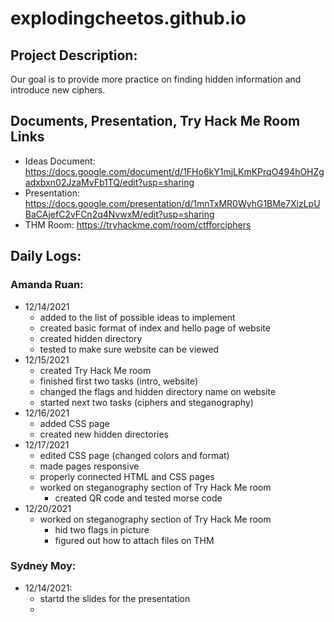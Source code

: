 # explodingcheetos.github.io

## Project Description:
  Our goal is to provide more practice on finding hidden information and introduce new ciphers.

## Documents, Presentation, Try Hack Me Room Links
* Ideas Document: https://docs.google.com/document/d/1FHo6kY1mjLKmKPrqO494hOHZgadxbxn02JzaMvFb1TQ/edit?usp=sharing
* Presentation: https://docs.google.com/presentation/d/1mnTxMR0WyhG1BMe7XizLpUBaCAjefC2vFCn2q4NvwxM/edit?usp=sharing
* THM Room: https://tryhackme.com/room/ctfforciphers

## Daily Logs:
### Amanda Ruan:
* 12/14/2021
  * added to the list of possible ideas to implement
  * created basic format of index and hello page of website
  * created hidden directory
  * tested to make sure website can be viewed
* 12/15/2021
  * created Try Hack Me room
  * finished first two tasks (intro, website)
  * changed the flags and hidden directory name on website
  * started next two tasks (ciphers and steganography)
* 12/16/2021
  * added CSS page
  * created new hidden directories
* 12/17/2021
  * edited CSS page (changed colors and format)
  * made pages responsive
  * properly connected HTML and CSS pages
  * worked on steganography section of Try Hack Me room
    * created QR code and tested morse code
* 12/20/2021
  * worked on steganography section of Try Hack Me room
    * hid two flags in picture
    * figured out how to attach files on THM
### Sydney Moy:
* 12/14/2021:
  * startd the slides for the presentation
  *
